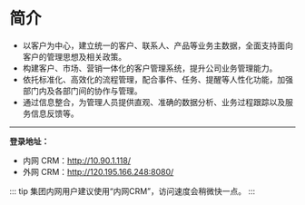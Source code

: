 # 简介

- 以客户为中心，建立统一的客户、联系人、产品等业务主数据，全面支持面向客户的管理思想及相关政策。
- 构建客户、市场、营销一体化的客户管理系统，提升公司业务管理能力。
- 依托标准化、高效化的流程管理，配合事件、任务、提醒等人性化功能，加强部门内及各部门间的协作与管理。
- 通过信息整合，为管理人员提供直观、准确的数据分析、业务过程跟踪以及服务信息反馈等。

---

**登录地址：**

- 内网 CRM：<a href="http://10.90.1.118/" target="_blank">http://10.90.1.118/</a>
- 外网 CRM：<a href="http://120.195.166.248:8080/" target="_blank">http://120.195.166.248:8080/</a>

::: tip
集团内网用户建议使用“内网CRM”，访问速度会稍微快一点。
:::